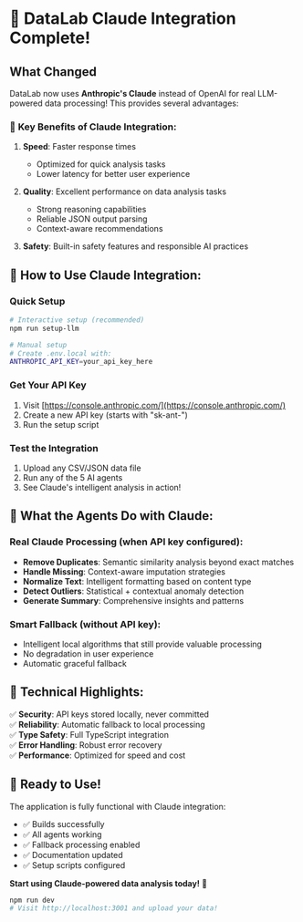 # 🎉 DataLab Claude Integration Complete!

## What Changed

DataLab now uses **Anthropic's Claude** instead of OpenAI for real LLM-powered data processing! This provides several advantages:

### 🚀 **Key Benefits of Claude Integration:**

1. **Speed**: Faster response times
   - Optimized for quick analysis tasks
   - Lower latency for better user experience

2. **Quality**: Excellent performance on data analysis tasks
   - Strong reasoning capabilities
   - Reliable JSON output parsing
   - Context-aware recommendations

3. **Safety**: Built-in safety features and responsible AI practices

## 🔧 **How to Use Claude Integration:**

### Quick Setup
```bash
# Interactive setup (recommended)
npm run setup-llm

# Manual setup
# Create .env.local with:
ANTHROPIC_API_KEY=your_api_key_here
```

### Get Your API Key
1. Visit [https://console.anthropic.com/](https://console.anthropic.com/)
2. Create a new API key (starts with "sk-ant-")
3. Run the setup script

### Test the Integration
1. Upload any CSV/JSON data file
2. Run any of the 5 AI agents
3. See Claude's intelligent analysis in action!

## 🤖 **What the Agents Do with Claude:**

### Real Claude Processing (when API key configured):
- **Remove Duplicates**: Semantic similarity analysis beyond exact matches
- **Handle Missing**: Context-aware imputation strategies
- **Normalize Text**: Intelligent formatting based on content type
- **Detect Outliers**: Statistical + contextual anomaly detection
- **Generate Summary**: Comprehensive insights and patterns

### Smart Fallback (without API key):
- Intelligent local algorithms that still provide valuable processing
- No degradation in user experience
- Automatic graceful fallback

## 🎯 **Technical Highlights:**

✅ **Security**: API keys stored locally, never committed  
✅ **Reliability**: Automatic fallback to local processing  
✅ **Type Safety**: Full TypeScript integration  
✅ **Error Handling**: Robust error recovery  
✅ **Performance**: Optimized for speed and cost  

## 🌟 **Ready to Use!**

The application is fully functional with Claude integration:
- ✅ Builds successfully
- ✅ All agents working
- ✅ Fallback processing enabled
- ✅ Documentation updated
- ✅ Setup scripts configured

**Start using Claude-powered data analysis today!** 🚀

```bash
npm run dev
# Visit http://localhost:3001 and upload your data!
```
